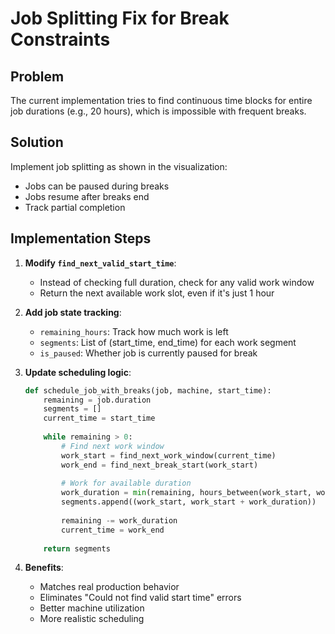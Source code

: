 # Job Splitting Fix for Break Constraints

## Problem
The current implementation tries to find continuous time blocks for entire job durations (e.g., 20 hours), which is impossible with frequent breaks.

## Solution
Implement job splitting as shown in the visualization:
- Jobs can be paused during breaks
- Jobs resume after breaks end
- Track partial completion

## Implementation Steps

1. **Modify `find_next_valid_start_time`**:
   - Instead of checking full duration, check for any valid work window
   - Return the next available work slot, even if it's just 1 hour

2. **Add job state tracking**:
   - `remaining_hours`: Track how much work is left
   - `segments`: List of (start_time, end_time) for each work segment
   - `is_paused`: Whether job is currently paused for break

3. **Update scheduling logic**:
   ```python
   def schedule_job_with_breaks(job, machine, start_time):
       remaining = job.duration
       segments = []
       current_time = start_time
       
       while remaining > 0:
           # Find next work window
           work_start = find_next_work_window(current_time)
           work_end = find_next_break_start(work_start)
           
           # Work for available duration
           work_duration = min(remaining, hours_between(work_start, work_end))
           segments.append((work_start, work_start + work_duration))
           
           remaining -= work_duration
           current_time = work_end
       
       return segments
   ```

4. **Benefits**:
   - Matches real production behavior
   - Eliminates "Could not find valid start time" errors
   - Better machine utilization
   - More realistic scheduling